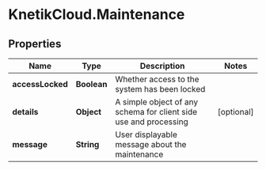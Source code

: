 # KnetikCloud.Maintenance

## Properties
Name | Type | Description | Notes
------------ | ------------- | ------------- | -------------
**accessLocked** | **Boolean** | Whether access to the system has been locked | 
**details** | **Object** | A simple object of any schema for client side use and processing | [optional] 
**message** | **String** | User displayable message about the maintenance | 


